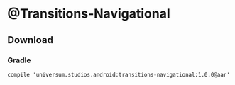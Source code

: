 @Transitions-Navigational
===============

## Download ##

### Gradle ###

    compile 'universum.studios.android:transitions-navigational:1.0.0@aar'
